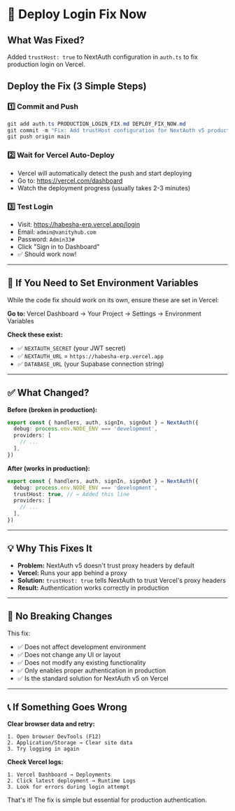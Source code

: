 # 🚀 Deploy Login Fix Now

## What Was Fixed?
Added `trustHost: true` to NextAuth configuration in `auth.ts` to fix production login on Vercel.

## Deploy the Fix (3 Simple Steps)

### 1️⃣ Commit and Push
```powershell
git add auth.ts PRODUCTION_LOGIN_FIX.md DEPLOY_FIX_NOW.md
git commit -m "Fix: Add trustHost configuration for NextAuth v5 production login"
git push origin main
```

### 2️⃣ Wait for Vercel Auto-Deploy
- Vercel will automatically detect the push and start deploying
- Go to: https://vercel.com/dashboard
- Watch the deployment progress (usually takes 2-3 minutes)

### 3️⃣ Test Login
- Visit: https://habesha-erp.vercel.app/login
- Email: `admin@vanityhub.com`
- Password: `Admin33#`
- Click "Sign in to Dashboard"
- ✅ Should work now!

---

## 🔧 If You Need to Set Environment Variables

While the code fix should work on its own, ensure these are set in Vercel:

**Go to:** Vercel Dashboard → Your Project → Settings → Environment Variables

**Check these exist:**
- ✅ `NEXTAUTH_SECRET` (your JWT secret)
- ✅ `NEXTAUTH_URL` = `https://habesha-erp.vercel.app`
- ✅ `DATABASE_URL` (your Supabase connection string)

---

## ✅ What Changed?

**Before (broken in production):**
```typescript
export const { handlers, auth, signIn, signOut } = NextAuth({
  debug: process.env.NODE_ENV === 'development',
  providers: [
    // ...
  ],
})
```

**After (works in production):**
```typescript
export const { handlers, auth, signIn, signOut } = NextAuth({
  debug: process.env.NODE_ENV === 'development',
  trustHost: true, // ← Added this line
  providers: [
    // ...
  ],
})
```

---

## 💡 Why This Fixes It

- **Problem:** NextAuth v5 doesn't trust proxy headers by default
- **Vercel:** Runs your app behind a proxy
- **Solution:** `trustHost: true` tells NextAuth to trust Vercel's proxy headers
- **Result:** Authentication works correctly in production

---

## 🎯 No Breaking Changes

This fix:
- ✅ Does not affect development environment
- ✅ Does not change any UI or layout
- ✅ Does not modify any existing functionality
- ✅ Only enables proper authentication in production
- ✅ Is the standard solution for NextAuth v5 on Vercel

---

## 📞 If Something Goes Wrong

**Clear browser data and retry:**
```
1. Open browser DevTools (F12)
2. Application/Storage → Clear site data
3. Try logging in again
```

**Check Vercel logs:**
```
1. Vercel Dashboard → Deployments
2. Click latest deployment → Runtime Logs
3. Look for errors during login attempt
```

That's it! The fix is simple but essential for production authentication.
